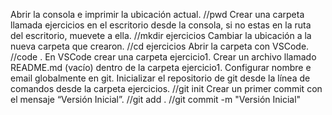 Abrir la consola e imprimir la ubicación actual.
//pwd
Crear una carpeta llamada ejercicios en el escritorio desde la consola, si no estas en la ruta del escritorio, muevete a ella.
//mkdir ejercicios
Cambiar la ubicación a la nueva carpeta que crearon.
//cd ejercicios
Abrir la carpeta con VSCode.
//code .
En VSCode crear una carpeta ejercicio1.
Crear un archivo llamado README.md (vacío) dentro de la carpeta ejercicio1.
Configurar nombre e email globalmente en git.
Inicializar el repositorio de git desde la línea de comandos desde la carpeta ejercicios.
//git init
Crear un primer commit con el mensaje “Versión Inicial”.
//git add .
//git commit -m "Versión Inicial"